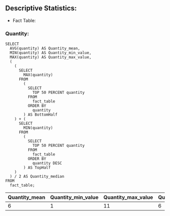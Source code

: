 ## Descriptive Statistics:

- Fact Table:

### Quantity:

```
SELECT 
  AVG(quantity) AS Quantity_mean, 
  MIN(quantity) AS Quantity_min_value, 
  MAX(quantity) AS Quantity_max_value, 
  (
    (
      SELECT 
        MAX(quantity) 
      FROM 
        (
          SELECT 
            TOP 50 PERCENT quantity 
          FROM 
            fact_table 
          ORDER BY 
            quantity
        ) AS BottomHalf
    ) + (
      SELECT 
        MIN(quantity) 
      FROM 
        (
          SELECT 
            TOP 50 PERCENT quantity 
          FROM 
            fact_table 
          ORDER BY 
            quantity DESC
        ) AS TopHalf
    )
  ) / 2 AS Quantity_median 
FROM 
  fact_table;

```

| Quantity_mean	|Quantity_min_value	 | Quantity_max_value	|Quantity_median
|--|--|--|--|
|6 | 1| 11	|6
